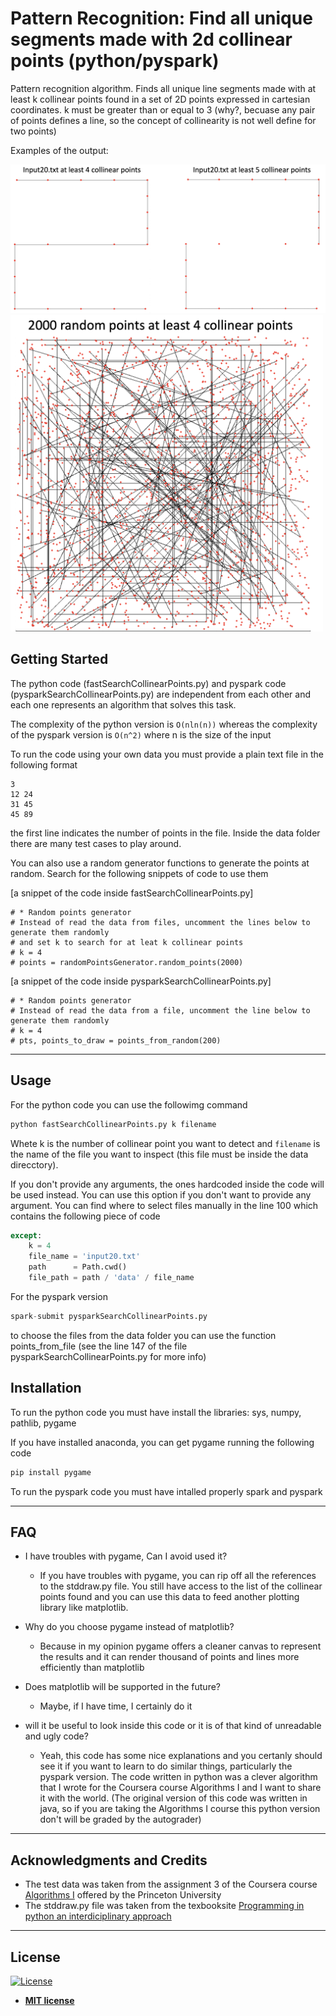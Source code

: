 # Pattern Recognition: Find all unique segments made with 2d collinear points (python/pyspark)

Pattern recognition algorithm. Finds all unique line segments made with at least k collinear points found in a set of
2D points expressed in cartesian coordinates. k must be greater than or equal to 3 (why?, becuase any pair of points defines a line, so the concept of collinearity is not well define for two points)

Examples of the output:

<img src = "images/fig1.png" width="800">

<img src = "images/fig2.png" width="500">


## Getting Started

The python code (fastSearchCollinearPoints.py) and pyspark code (pysparkSearchCollinearPoints.py) are independent from each 
other and each one represents an algorithm that solves this task.

The complexity of the python version is ```O(nln(n))``` whereas the complexity of the pyspark version is ```O(n^2)``` 
where n is the size of the input


To run the code using your own data you must provide a plain text file in the following format

```
3
12 24
31 45
45 89
```

the first line indicates the number of points in the file. Inside the data folder there are many test cases to play around. 

You can also use a random generator functions to generate the points at random. Search for the following snippets of code to
use them

[a snippet of the code inside fastSearchCollinearPoints.py]
```
# * Random points generator
# Instead of read the data from files, uncomment the lines below to generate them randomly
# and set k to search for at leat k collinear points
# k = 4
# points = randomPointsGenerator.random_points(2000)
```


[a snippet of the code inside pysparkSearchCollinearPoints.py]
```
# * Random points generator
# Instead of read the data from a file, uncomment the line below to generate them randomly
# k = 4
# pts, points_to_draw = points_from_random(200)
```
---
## Usage

For the python code you can use the followimg command

```python
python fastSearchCollinearPoints.py k filename
```

Whete k is the number of collinear point you want to detect and ```filename``` is the name of the file you want to inspect (this file must be inside the data direcctory). 

If you don't provide any arguments, the ones hardcoded inside the code will be used instead. You can use this option if you don't want to provide any argument. You can find where to select files manually in the line 100 which contains the following piece of code

```python
except:
    k = 4
    file_name = 'input20.txt'          
    path      = Path.cwd()
    file_path = path / 'data' / file_name
```

For the pyspark version

```python
spark-submit pysparkSearchCollinearPoints.py
```

to choose the files from the data folder you can use the function points_from_file (see the line 147 of the file
pysparkSearchCollinearPoints.py for more info)


## Installation

To run the python code you must have install the libraries: sys, numpy, pathlib, pygame 

If you have installed anaconda, you can get pygame running the following code

```python
pip install pygame 
```

To run the pyspark code you must have intalled properly spark and pyspark


---

## FAQ

- I have troubles with pygame, Can I avoid used it?
    - If you have troubles with pygame, you can rip off all the references to the stddraw.py file. You still have
    access to the list of the collinear points found and you can use this data to feed another plotting library like matplotlib. 

- Why do you choose pygame instead of matplotlib?
    - Because in my opinion pygame offers a cleaner canvas to represent the results and it can render thousand of points 
      and lines more efficiently than matplotlib 

- Does matplotlib will be supported in the future?
    - Maybe, if I have time, I certainly do it
    
- will it be useful to look inside this code or it is of that kind of unreadable and ugly code?
    - Yeah, this code has some nice explanations and you certanly should see it if you want to learn to do similar things, particularly the pyspark 
      version. The code written in python was a clever algorithm that I wrote for the Coursera course Algorithms I and I want to 
      share it with the world. (The original version of this code was written in java, so if you are taking the Algorithms I 
      course this python version don't will be graded by the autograder)
---

## Acknowledgments and Credits

* The test data was taken from the assignment 3 of the Coursera course [Algorithms I](https://www.coursera.org/learn/algorithms-part1)
  offered by the Princeton University
* The stddraw.py file was taken from the texbooksite [Programming in python an interdiciplinary approach](https://introcs.cs.princeton.edu/python/code/) 
  
---

## License

[![License](http://img.shields.io/:license-mit-blue.svg?style=flat-square)](http://badges.mit-license.org)

- **[MIT license](http://opensource.org/licenses/mit-license.php)**
